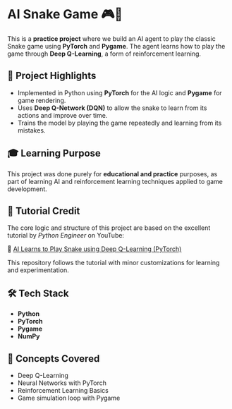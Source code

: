 # AI Snake Game 🎮🧠

This is a **practice project** where we build an AI agent to play the classic Snake game using **PyTorch** and **Pygame**. The agent learns how to play the game through **Deep Q-Learning**, a form of reinforcement learning.

## 🚀 Project Highlights

- Implemented in Python using **PyTorch** for the AI logic and **Pygame** for game rendering.
- Uses **Deep Q-Network (DQN)** to allow the snake to learn from its actions and improve over time.
- Trains the model by playing the game repeatedly and learning from its mistakes.

## 🎓 Learning Purpose

This project was done purely for **educational and practice** purposes, as part of learning AI and reinforcement learning techniques applied to game development.

## 🎥 Tutorial Credit

The core logic and structure of this project are based on the excellent tutorial by *Python Engineer* on YouTube:

🔗 [AI Learns to Play Snake using Deep Q-Learning (PyTorch)](https://www.youtube.com/watch?v=L8ypSXwyBds)

This repository follows the tutorial with minor customizations for learning and experimentation.

## 🛠 Tech Stack

- **Python**
- **PyTorch**
- **Pygame**
- **NumPy**

## 🧠 Concepts Covered

- Deep Q-Learning
- Neural Networks with PyTorch
- Reinforcement Learning Basics
- Game simulation loop with Pygame

